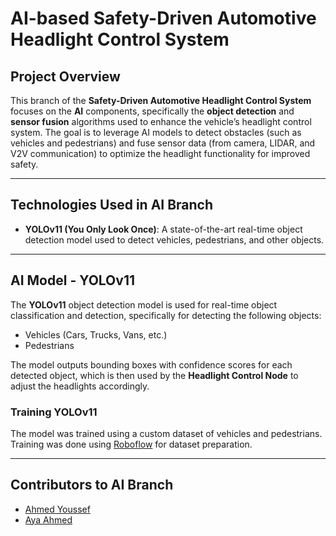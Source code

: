 # **AI-based Safety-Driven Automotive Headlight Control System**

## **Project Overview**
This branch of the **Safety-Driven Automotive Headlight Control System** focuses on the **AI** components, specifically the **object detection** and **sensor fusion** algorithms used to enhance the vehicle’s headlight control system. The goal is to leverage AI models to detect obstacles (such as vehicles and pedestrians) and fuse sensor data (from camera, LIDAR, and V2V communication) to optimize the headlight functionality for improved safety.

---

## **Technologies Used in AI Branch**
- **YOLOv11 (You Only Look Once)**: A state-of-the-art real-time object detection model used to detect vehicles, pedestrians, and other objects.

---

## **AI Model - YOLOv11**
The **YOLOv11** object detection model is used for real-time object classification and detection, specifically for detecting the following objects:
- Vehicles (Cars, Trucks, Vans, etc.)
- Pedestrians

The model outputs bounding boxes with confidence scores for each detected object, which is then used by the **Headlight Control Node** to adjust the headlights accordingly.

### **Training YOLOv11**
The model was trained using a custom dataset of vehicles and pedestrians. Training was done using [Roboflow]([https://github.com/yasmin386107](https://app.roboflow.com/customization-zusov/vehicle-and-pedestrian-cuisv/2))
 for dataset preparation.

---

## **Contributors to AI Branch**
- [Ahmed Youssef](https://github.com/ahmedyoussef11)
- [Aya Ahmed](https://github.com/ayaahmed31)
